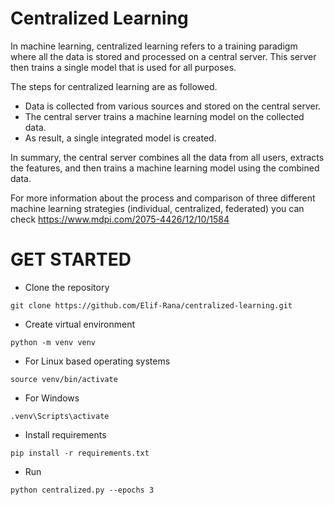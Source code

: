# Centralized Learning
In machine learning, centralized learning refers to a training paradigm where all the data is stored and processed on a central server. This server then trains a single model that is used for all purposes.

The steps for centralized learning are as followed.
  - Data is collected from various sources and stored on the central server.
  - The central server trains a machine learning model on the collected data.
  - As result, a single integrated model is created.

In summary, the central server combines all the data from all users, extracts the features, and then trains a machine learning model using the combined data.

For more information about the process and comparison of three different machine learning strategies (individual, centralized, federated) you can check 
https://www.mdpi.com/2075-4426/12/10/1584

# GET STARTED
- Clone the repository
```
git clone https://github.com/Elif-Rana/centralized-learning.git
```

- Create virtual environment
```
python -m venv venv
```

- For Linux based operating systems
```
source venv/bin/activate
```

- For Windows
```
.venv\Scripts\activate
```

- Install requirements
```
pip install -r requirements.txt
```

- Run
```
python centralized.py --epochs 3
```
